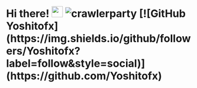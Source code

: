 <h1>Hi there! <img src = "https://cdn.discordapp.com/emojis/625936333248004096.png?v=1" high="20px" width="30px"> <img src="https://komarev.com/ghpvc/?username=crawlerparty&label=Number%20Visitors&color=5210fa" alt="crawlerparty" />
[![GitHub Yoshitofx](https://img.shields.io/github/followers/Yoshitofx?label=follow&style=social)](https://github.com/Yoshitofx)&nbsp;
</h1>
</body>
